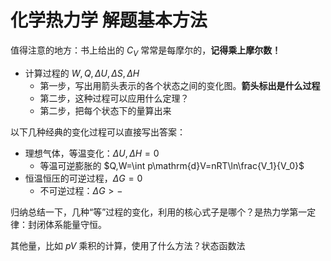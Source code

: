 # 化学热力学 解题基本方法

值得注意的地方：书上给出的 $C_V$ 常常是每摩尔的，**记得乘上摩尔数！**

* 计算过程的 $W, Q, \Delta U, \Delta S, \Delta H$
  * 第一步，写出用箭头表示的各个状态之间的变化图。**箭头标出是什么过程**
  * 第二步，这种过程可以应用什么定理？
  * 第二步，把每个状态下的量算出来

以下几种经典的变化过程可以直接写出答案：

* 理想气体，等温变化：$\Delta U, \Delta H = 0$
  * 等温可逆膨胀的 $Q,W=\int p\mathrm{d}V=nRT\ln\frac{V_1}{V_0}$
* 恒温恒压的可逆过程，$\Delta G = 0$
  * 不可逆过程：$\Delta G > -$



归纳总结一下，几种“等”过程的变化，利用的核心式子是哪个？是热力学第一定律：封闭体系能量守恒。

其他量，比如 $pV$ 乘积的计算，使用了什么方法？状态函数法

